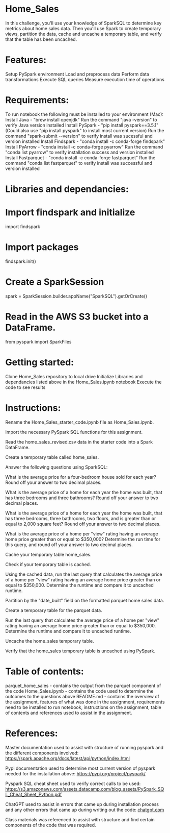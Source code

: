 # Home_Sales

In this challenge, you'll use your knowledge of SparkSQL to determine key metrics about home sales data. Then you'll use Spark to create temporary views, partition the data, cache and uncache a temporary table, and verify that the table has been uncached.

# Features:
Setup PySpark environment
Load and preprocess data
Perform data transformations
Execute SQL queries
Measure execution time of operations

# Requirements:
To run notebook the following must be installed to your environment (Mac):
Install Java - "brew install openjdk" 
Run the command "java -version" to verify Java version installed
Install PySpark - "pip install pyspark==3.5.1" (Could also use "pip install pyspark" to install most current version)
Run the command "spark-submit --version" to verify install was sucessful and version installed
Install Findspark - "conda install -c conda-forge findspark"
Install PyArrow - "conda install -c conda-forge pyarrow"
Run the command "conda list pyarrow" to verify installation success and version installed
Install Fastparquet - "conda install -c conda-forge fastparquet"
Run the command "conda list fastparquet" to verify install was successful and version installed

# Libraries and dependancies:
# Import findspark and initialize
import findspark
# Import packages
findspark.init()
# Create a SparkSession
spark = SparkSession.builder.appName("SparkSQL").getOrCreate()
# Read in the AWS S3 bucket into a DataFrame.
from pyspark import SparkFiles

# Getting started:
Clone Home_Sales repository to local drive
Initialize Libraries and dependancies listed above in the Home_Sales.ipynb notebook
Execute the code to see results

# Instructions:
Rename the Home_Sales_starter_code.ipynb file as Home_Sales.ipynb.

Import the necessary PySpark SQL functions for this assignment.

Read the home_sales_revised.csv data in the starter code into a Spark DataFrame.

Create a temporary table called home_sales.

Answer the following questions using SparkSQL:

What is the average price for a four-bedroom house sold for each year? Round off your answer to two decimal places.

What is the average price of a home for each year the home was built, that has three bedrooms and three bathrooms? Round off your answer to two decimal places.

What is the average price of a home for each year the home was built, that has three bedrooms, three bathrooms, two floors, and is greater than or equal to 2,000 square feet? Round off your answer to two decimal places.

What is the average price of a home per "view" rating having an average home price greater than or equal to $350,000? Determine the run time for this query, and round off your answer to two decimal places.

Cache your temporary table home_sales.

Check if your temporary table is cached.

Using the cached data, run the last query that calculates the average price of a home per "view" rating having an average home price greater than or equal to $350,000. Determine the runtime and compare it to uncached runtime.

Partition by the "date_built" field on the formatted parquet home sales data.

Create a temporary table for the parquet data.

Run the last query that calculates the average price of a home per "view" rating having an average home price greater than or equal to $350,000. Determine the runtime and compare it to uncached runtime.

Uncache the home_sales temporary table.

Verify that the home_sales temporary table is uncached using PySpark.

# Table of contents:
parquet_home_sales - contains the output from the parquet component of the code
Home_Sales.ipynb - contains the code used to determine the outcomes to the questions above
README.md - contains the overview of the assignment, features of what was done in the assignment, requirements need to be installed to run notebook, instructions on the assignment, table of contents and references used to assist in the assignment.

# References:
Master documentation used to assist with structure of running pyspark and the different components involved:
https://spark.apache.org/docs/latest/api/python/index.html

Pypi documentation used to determine most current version of pyspark needed for the installation above:
https://pypi.org/project/pyspark/

Pyspark SQL cheat sheet used to verify correct calls to be used:
https://s3.amazonaws.com/assets.datacamp.com/blog_assets/PySpark_SQL_Cheat_Sheet_Python.pdf

ChatGPT used to assist in errors that came up during installation process and any other errors that came up during writing out the code:
[chatgpt.com](https://chatgpt.com/)

Class materials was referenced to assist with structure and find certain components of the code that was required.